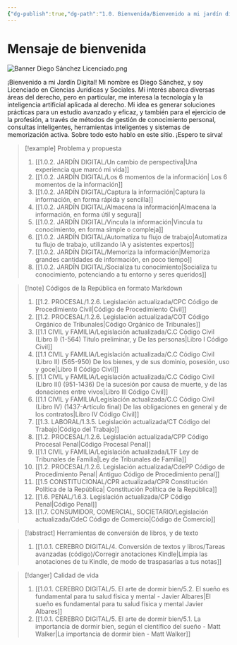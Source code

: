 ```yaml
---
{"dg-publish":true,"dg-path":"1.0. Bienvenida/Bienvenido a mi jardín digital.md","permalink":"/1-0-bienvenida/bienvenido-a-mi-jardin-digital/","tags":["CerebroDigital","gardenEntry"]}
---
```



# Mensaje de bienvenida

![Banner Diego Sánchez Licenciado.png](/img/user/1.0.1.%20CEREBRO%20DIGITAL/6.%20Convi%C3%A9rtete%20en%20el%20estudiante%20definitivo%20con%20estas%20herramientas%20digitales/ANEXOS/Banner%20Diego%20S%C3%A1nchez%20Licenciado.png)

¡Bienvenido a mi Jardín Digital! Mi nombre es Diego Sánchez, y soy Licenciado en Ciencias Jurídicas y Sociales. 
Mi interés abarca diversas áreas del derecho, pero en particular, me interesa la tecnología y la inteligencia artificial aplicada al derecho. 
Mi idea es generar soluciones prácticas para un estudio avanzado y eficaz, y también para el ejercicio de la profesión, a través de métodos de gestión de conocimiento personal, consultas inteligentes, herramientas inteligentes y sistemas de memorización activa. 
Sobre todo esto hablo en este sitio. ¡Espero te sirva!

> [!example] Problema y propuesta
> 1. [[1.0.2. JARDÍN DIGITAL/Un cambio de perspectiva\|Una experiencia que marcó mi vida]]
> 2. [[1.0.2. JARDÍN DIGITAL/Los 6 momentos de la información\| Los 6 momentos de la información]]
> 3. [[1.0.2. JARDÍN DIGITAL/Captura la información\|Captura la información, en forma rápida y sencilla]]
> 4. [[1.0.2. JARDÍN DIGITAL/Almacena la información\|Almacena la información, en forma útil y segura]]
> 5. [[1.0.2. JARDÍN DIGITAL/Vincula la información\|Vincula tu conocimiento, en forma simple o compleja]]
> 6. [[1.0.2. JARDÍN DIGITAL/Automatiza tu flujo de trabajo\|Automatiza tu flujo de trabajo, utilizando IA y asistentes expertos]]
> 7. [[1.0.2. JARDÍN DIGITAL/Memoriza la información\|Memoriza grandes cantidades de información, en poco tiempo]]
> 8. [[1.0.2. JARDÍN DIGITAL/Socializa tu conocimiento\|Socializa tu conocimiento, potenciando a tu entorno y seres queridos]]
> 

> [!note] Códigos de la República en formato Markdown
> 1. [[1.2. PROCESAL/1.2.6. Legislación actualizada/CPC Código de Procedimiento Civil\|Código de Procedimiento Civil]]
> 2. [[1.2. PROCESAL/1.2.6. Legislación actualizada/COT Código Orgánico de Tribunales\|Código Orgánico de Tribunales]]
> 3. [[1.1 CIVIL y FAMILIA/Legislación actualizada/C.C Código Civil (Libro I) (1-564) Título preliminar, y De las personas\|Libro I Código Civil]]
> 4. [[1.1 CIVIL y FAMILIA/Legislación actualizada/C.C Código Civil (Libro II) (565-950) De los bienes, y de sus dominio, posesión, uso y goce\|Libro II Código Civil]]
> 5. [[1.1 CIVIL y FAMILIA/Legislación actualizada/C.C Código Civil (Libro III) (951-1436)  De la sucesión por causa de muerte, y de las donaciones entre vivos\|Libro III Código Civil]]
> 6. [[1.1 CIVIL y FAMILIA/Legislación actualizada/C.C Código Civil (Libro IV) (1437-Artículo final) De las obligaciones en general y de los contratos\|Libro IV Código Civil]]
> 7. [[1.3. LABORAL/1.3.5. Legislación actualizada/CT Código del Trabajo\|Código del Trabajo]]
> 8. [[1.2. PROCESAL/1.2.6. Legislación actualizada/CPP Código Procesal Penal\|Código Procesal Penal]]
> 9. [[1.1 CIVIL y FAMILIA/Legislación actualizada/LTF Ley de Tribunales de Familia\|Ley de Tribunales de Familia]]
> 10. [[1.2. PROCESAL/1.2.6. Legislación actualizada/CdePP Código de Procedimiento Penal\| Antiguo Código de Procedimiento penal]]
> 11. [[1.5 CONSTITUCIONAL/CPR actualizada/CPR Constitución Política de la República\| Constitución Política de la República]]
> 12. [[1.6. PENAL/1.6.3. Legislación actualizada/CP Código Penal\|Código Penal]]
> 13. [[1.7. CONSUMIDOR, COMERCIAL, SOCIETARIO/Legislación actualizada/CdeC Código de Comercio\|Código de Comercio]]


> [!abstract] Herramientas de conversión de libros, y de texto
> 1. [[1.0.1. CEREBRO DIGITAL/4. Conversión de textos y libros/Tareas avanzadas (código)/Corregir anotaciones Kindle\|Limpia las anotaciones de tu Kindle, de modo de traspasarlas a tus notas]]

> [!danger] Calidad de vida
> 1. [[1.0.1. CEREBRO DIGITAL/5. El arte de dormir bien/5.2. El sueño es fundamental para tu salud física y mental - Javier Albares\|El sueño es fundamental para tu salud física y mental  Javier  Albares]]
> 2. [[1.0.1. CEREBRO DIGITAL/5. El arte de dormir bien/5.1. La importancia de dormir bien, según el científico del sueño - Matt Walker\|La importancia de dormir bien - Matt Walker]]
